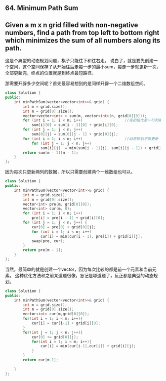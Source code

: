 ## 64. Minimum Path Sum ##
## Given a m x n grid filled with non-negative numbers, find a path from top left to bottom right which minimizes the sum of all numbers along its path. ##

这是个典型的动态规划问题，棋子只能往下和往右走。
说白了，就是要先创建一个空间，这个空间保存了从开始往后走每一步的最小sum，每走一步就更新一次，全部更新完，终点的位置就是到终点最短路径。

那需要开辟多少空间呢？首先最容易想到的是同样开辟一个二维数组空间。
```cpp
class Solution {
public:
    int minPathSum(vector<vector<int>>& grid) {
        int m = grid.size();
        int n = grid[0].size(); 
        vector<vector<int> > sum(m, vector<int>(n, grid[0][0]));
        for (int i = 1; i < m; i++)                   //先初始化第一行和第一列
            sum[i][0] = sum[i - 1][0] + grid[i][0];
        for (int j = 1; j < n; j++)
            sum[0][j] = sum[0][j - 1] + grid[0][j];
        for (int i = 1; i < m; i++)					  //动态规划不断更新
            for (int j = 1; j < n; j++)
                sum[i][j]  = min(sum[i - 1][j], sum[i][j - 1]) + grid[i][j];
        return sum[m - 1][n - 1];
    }
};
```
因为每次只更新两列的数据，所以只需要创建两个一维数组也可以。
```cpp
class Solution {
public:
    int minPathSum(vector<vector<int>>& grid) {
        int m = grid.size();
        int n = grid[0].size();
        vector<int> pre(m, grid[0][0]);
        vector<int> cur(m, 0);
        for (int i = 1; i < m; i++)
            pre[i] = pre[i - 1] + grid[i][0];
        for (int j = 1; j < n; j++) { 
            cur[0] = pre[0] + grid[0][j]; 
            for (int i = 1; i < m; i++)
                cur[i] = min(cur[i - 1], pre[i]) + grid[i][j];
            swap(pre, cur); 
        }
        return pre[m - 1];
    }
};
```
当然，最简单的就是创建一个vector，因为每次比较的都是前一个元素和当前元素。
这种优化方法和之前某道题很像，忘记是哪道题了，反正都是典型的动态规划。
```cpp
class Solution {
public:
    int minPathSum(vector<vector<int>>& grid) {
        int m = grid.size();
        int n = grid[0].size();
        vector<int> cur(m,grid[0][0]);
        for(int i = 1; i < m; i++){
            cur[i] = cur[i-1] + grid[i][0];
        }
        for(int j = 1; j < n; j++){
            cur[0] += grid[0][j];
            for(int i = 1; i < m; i++){
                cur[i] = min(cur[i-1],cur[i]) + grid[i][j];
            }
        }
        return cur[m-1];
        
    }
};
```